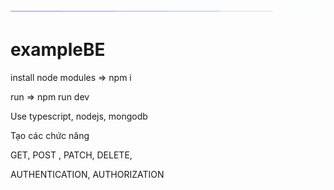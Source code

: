
![](https://github.com/doandc701/exampleBE/blob/main/115834477-dbab4500-a447-11eb-908a-139a6edaec5c.gif)

# exampleBE

install node modules => npm i 

run => npm run dev

Use typescript, nodejs, mongodb

Tạo các chức năng

GET, POST , PATCH, DELETE,


AUTHENTICATION, AUTHORIZATION
